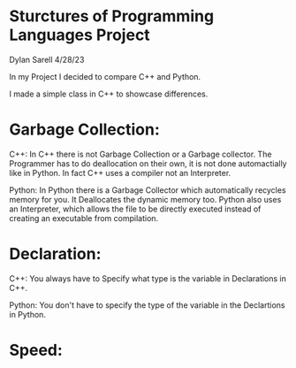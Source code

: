 # Sturctures of Programming Languages Project
Dylan Sarell
4/28/23

In my Project I decided to compare C++ and Python. 

I made a simple class in C++ to showcase differences. 

# Garbage Collection:
C++: In C++ there is not Garbage Collection or a Garbage collector. The Programmer has to do deallocation on their own, it is not done automactially like in Python. In fact C++ uses a compiler not an Interpreter.

Python: In Python there is a Garbage Collector which automatically recycles memory for you. It Deallocates the dynamic memory too. Python also uses an Interpreter, which allows the file to be directly executed instead of creating an executable from compilation. 

# Declaration:
C++: You always have to Specify what type is the variable in Declarations in C++. 

Python: You don't have to specify the type of the variable in the Declartions in Python. 

# Speed:
